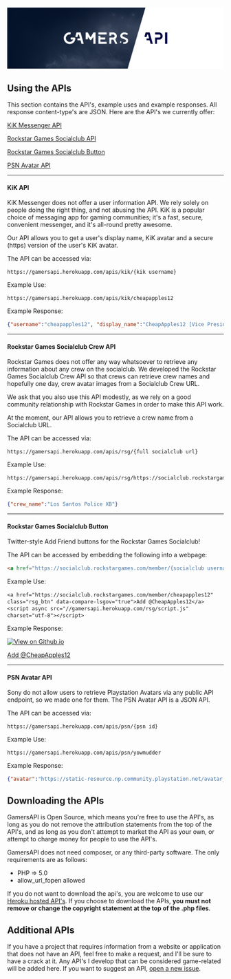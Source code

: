 [![GamersAPI Logo][logo]](https://cheapapples12.github.io/GamersAPI/)


## Using the APIs
This section contains the API's, example uses and example responses. All response content-type's are JSON. Here are the API's we currently offer:

[KiK Messenger API](#kik-api)

[Rockstar Games Socialclub API](#rockstar-games-socialclub-crew-api)

[Rockstar Games Socialclub Button](#rockstar-games-socialclub-button)

[PSN Avatar API](#psn-avatar-api)


---


#### KiK API
KiK Messenger does not offer a user information API. We rely solely on people doing the right thing, and not abusing the API. KiK is a popular choice of messaging app for gaming communities; it's a fast, secure, convenient messenger, and it's all-round pretty awesome.

Our API allows you to get a user's display name, KiK avatar and a secure (https) version of the user's KiK avatar.

The API can be accessed via:
```
https://gamersapi.herokuapp.com/apis/kik/{kik username}
```

Example Use:
```
https://gamersapi.herokuapp.com/apis/kik/cheapapples12
```

Example Response:
```json
{"username":"cheapapples12", "display_name":"CheapApples12 [Vice President]", "avatar":"http://profilepics.cf.kik.com/Fh8jwxDfbzVwNOSFTN67fDmPGn4/orig.jpg", "avatar_ssl":"https://gamersapi.herokuapp.com/apis/kik_https/cheapapples12?cache=1"}
```

---

#### Rockstar Games Socialclub Crew API
Rockstar Games does not offer any way whatsoever to retrieve any information about any crew on the socialclub. We developed the Rockstar Games Socialclub Crew API so that crews can retrieve crew names and hopefully one day, crew avatar images from a Socialclub Crew URL.

We ask that you also use this API modestly, as we rely on a good community relationship with Rockstar Games in order to make this API work.

At the moment, our API allows you to retrieve a crew name from a Socialclub URL.

The API can be accessed via:
```
https://gamersapi.herokuapp.com/apis/rsg/{full socialclub url}
```

Example Use:
```
https://gamersapi.herokuapp.com/apis/rsg/https://socialclub.rockstargames.com/crew/los_santos_police_xb
```

Example Response:
```json
{"crew_name":"Los Santos Police XB"}
```

---

#### Rockstar Games Socialclub Button
Twitter-style Add Friend buttons for the Rockstar Games Socialclub!

The API can be accessed by embedding the following into a webpage:
```html
<a href="https://socialclub.rockstargames.com/member/{socialclub username}" class="rsg_btn" data-compare-lsgov="true">Add @{socialclub username}</a><script async src="//gamersapi.herokuapp.com/rsg/script.js" charset="utf-8"></script>
```

Example Use:
```
<a href="https://socialclub.rockstargames.com/member/cheapapples12" class="rsg_btn" data-compare-lsgov="true">Add @CheapApples12</a><script async src="//gamersapi.herokuapp.com/rsg/script.js" charset="utf-8"></script>
```

Example Response:

[![View on Github.io][viewexample]](https://cheapapples12.github.io/GamersAPI/#rockstar-games-socialclub-button)

<a href="https://socialclub.rockstargames.com/member/cheapapples12" class="rsg_btn" data-compare-lsgov="true">Add @CheapApples12</a><script async src="//gamersapi.herokuapp.com/rsg/script.js" charset="utf-8"></script>

---

#### PSN Avatar API
Sony do not allow users to retrieve Playstation Avatars via any public API endpoint, so we made one for them. The PSN Avatar API is a JSON API.

The API can be accessed via:
```
https://gamersapi.herokuapp.com/apis/psn/{psn id}
```

Example Use:
```
https://gamersapi.herokuapp.com/apis/psn/yowmudder
```

Example Response:
```json
{"avatar":"https://static-resource.np.community.playstation.net/avatar_m/WWS_A/A0002_m.png"}
```


## Downloading the APIs
GamersAPI is Open Source, which means you're free to use the API's, as long as you do not remove the attribution statements from the top of the API's, and as long as you don't attempt to market the API as your own, or attempt to charge money for people to use the API's.

GamersAPI does not need composer, or any third-party software. The only requirements are as follows:

 - PHP => 5.0
 - allow_url_fopen allowed

If you do not want to download the api's, you are welcome to use our [Heroku hosted API's](#using-the-apis). If you choose to download the APIs, **you must not remove or change the copyright statement at the top of the .php files**.


## Additional APIs
If you have a project that requires information from a website or application that does not have an API, feel free to make a request, and I'll be sure to have a crack at it. Any API's I develop that can be considered game-related will be added here. If you want to suggest an API, [open a new issue](https://github.com/CheapApples12/GamersAPI/issues/new).

[logo]: https://raw.githubusercontent.com/CheapApples12/GamersAPI/master/assets/images/header.png "GamersAPI Logo"
[viewexample]: https://i.gyazo.com/5e9c07e28c989e5de676f82ce5299221.png "View Example on Github.io"
